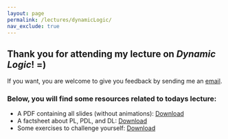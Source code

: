```yaml
---
layout: page
permalink: /lectures/dynamicLogic/
nav_exclude: true
---
```



## Thank you for attending my lecture on _Dynamic Logic_! =)

If you want, you are welcome to give you feedback by sending me an [email](mailto:webminz@gmail.com).

### Below, you will find some resources related to todays lecture:

- A PDF containing all slides (without animations): [Download](trialLectureSlides.pdf)
- A factsheet about PL, PDL, and DL: [Download](Factsheet.pdf)
- Some exercises to challenge yourself: [Download](Exercises.pdf)